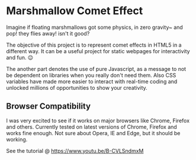 # Marshmallow Comet Effect
Imagine if floating marshmallows got some physics, in zero gravity~ and pop! they flies away! isn't it good?

The objective of this project is to represent comet effects in HTML5 in a different way. It can be a useful project for static webpages for interactivity and fun. 😉

The another part denotes the use of pure Javascript, as a message to not be dependent on libraries when you really don't need them. Also CSS variables have made more easier to interact with real-time coding and unlocked millions of opportunities to show your creativity.

## Browser Compatibility

I was very excited to see if it works on major browsers like Chrome, Firefox and others. Currently tested on latest versions of Chrome, Firefox and works fine enough. Not sure about Opera, IE and Edge, but it should be working.

See the tutorial @ https://www.youtu.be/B-CVLSndmxM
